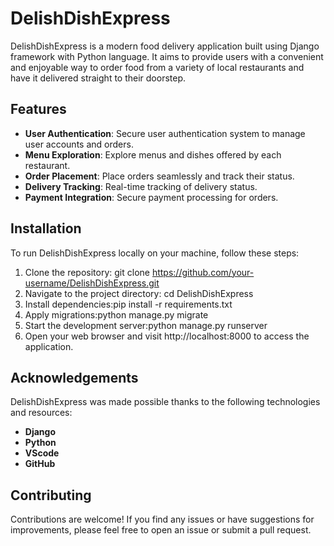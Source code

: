 # DelishDishExpress

DelishDishExpress is a modern food delivery application built using Django framework with Python language. It aims to provide users with a convenient and enjoyable way to order food from a variety of local restaurants and have it delivered straight to their doorstep.

## Features

- **User Authentication**: Secure user authentication system to manage user accounts and orders.
- **Menu Exploration**: Explore menus and dishes offered by each restaurant.
- **Order Placement**: Place orders seamlessly and track their status.
- **Delivery Tracking**: Real-time tracking of delivery status.
- **Payment Integration**: Secure payment processing for orders.

## Installation

To run DelishDishExpress locally on your machine, follow these steps:

1. Clone the repository:
git clone https://github.com/your-username/DelishDishExpress.git
2. Navigate to the project directory:
   cd DelishDishExpress
3. Install dependencies:pip install -r requirements.txt
4. Apply migrations:python manage.py migrate
5. Start the development server:python manage.py runserver
6. Open your web browser and visit http://localhost:8000 to access the application.

## Acknowledgements

DelishDishExpress was made possible thanks to the following technologies and resources:
- **Django**
- **Python**
- **VScode**
- **GitHub**

## Contributing

Contributions are welcome! If you find any issues or have suggestions for improvements, please feel free to open an issue or submit a pull request.





